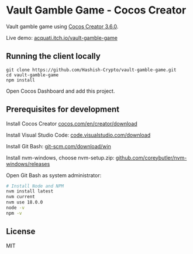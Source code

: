 # Vault Gamble Game - Cocos Creator

Vault gamble game using [Cocos Creator 3.6.0](https://www.cocos.com/en/creator).

Live demo: [acquati.itch.io/vault-gamble-game](https://acquati.itch.io/vault-gamble-game)

## Running the client locally

```
git clone https://github.com/Hashish-Crypto/vault-gamble-game.git
cd vault-gamble-game
npm install
```

Open Cocos Dashboard and add this project.

## Prerequisites for development

Install Cocos Creator [cocos.com/en/creator/download](https://www.cocos.com/en/creator/download)

Install Visual Studio Code: [code.visualstudio.com/download](https://code.visualstudio.com/download)

Install Git Bash: [git-scm.com/download/win](https://git-scm.com/download/win)

Install nvm-windows, choose nvm-setup.zip:
[github.com/coreybutler/nvm-windows/releases](https://github.com/coreybutler/nvm-windows/releases)

Open Git Bash as system administrator:

```bash
# Install Node and NPM
nvm install latest
nvm current
nvm use 18.0.0
node -v
npm -v
```

## License

MIT
